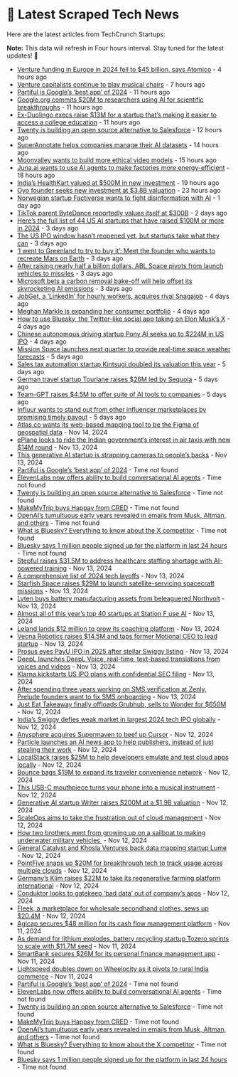 
# 📰 Latest Scraped Tech News

Here are the latest articles from TechCrunch Startups:

**Note:** This data will refresh in Four hours interval. Stay tuned for the latest updates! 🔄
- [Venture funding in Europe in 2024 fell to $45 billion, says Atomico](https://techcrunch.com/2024/11/18/venture-funding-in-europe-in-2024-fell-to-45-billion-says-atomico/) - 4 hours ago
- [Venture capitalists continue to play musical chairs](https://techcrunch.com/2024/11/18/venture-capitalists-continue-to-play-musical-chairs/) - 7 hours ago
- [Partiful is Google’s ‘best app’ of 2024](https://techcrunch.com/2024/11/18/partiful-is-googles-best-app-of-2024/) - 11 hours ago
- [Google.org commits $20M to researchers using AI for scientific breakthroughs](https://techcrunch.com/2024/11/18/google-org-commits-20m-to-researchers-using-ai-for-scientific-breakthroughs/) - 11 hours ago
- [Ex-Duolingo execs raise $13M for a startup that’s making it easier to access a college education](https://techcrunch.com/2024/11/18/ex-duolingo-execs-raise-13m-to-launch-startup-democratize-access-to-college-education/) - 11 hours ago
- [Twenty is building an open source alternative to Salesforce](https://techcrunch.com/2024/11/18/twenty-is-building-an-open-source-alternative-to-salesforce/) - 12 hours ago
- [SuperAnnotate helps companies manage their AI datasets](https://techcrunch.com/2024/11/18/superannotate-helps-companies-manage-their-ai-data-sets/) - 14 hours ago
- [Moonvalley wants to build more ethical video models](https://techcrunch.com/2024/11/18/moonvalley-wants-to-build-more-ethical-video-models/) - 15 hours ago
- [Juna.ai wants to use AI agents to make factories more energy-efficient](https://techcrunch.com/2024/11/18/juna-ai-wants-to-use-ai-agents-to-make-factories-more-energy-efficient/) - 18 hours ago
- [India’s HealthKart valued at $500M in new investment](https://techcrunch.com/2024/11/18/india-healthkart-raises-153-million-in-new-funding/) - 19 hours ago
- [Oyo founder seeks new investment at $3.8B valuation](https://techcrunch.com/2024/11/17/oyo-founder-seeks-new-investment-at-3-8-billion-valuation/) - 23 hours ago
- [Norwegian startup Factiverse wants to fight disinformation with AI](https://techcrunch.com/2024/11/17/norwegian-startup-factiverse-wants-to-fight-disinformation-with-ai/) - 1 day ago
- [TikTok parent ByteDance reportedly values itself at $300B](https://techcrunch.com/2024/11/16/tiktok-parent-bytedance-reportedly-values-itself-at-300-billion/) - 2 days ago
- [Here’s the full list of 44 US AI startups that have raised $100M or more in 2024](https://techcrunch.com/2024/11/15/heres-the-full-list-of-44-us-ai-startups-that-have-raised-100m-or-more-in-2024/) - 3 days ago
- [The US IPO window hasn’t reopened yet, but startups take what they can](https://techcrunch.com/2024/11/15/the-us-ipo-window-hasnt-reopened-yet-but-startups-take-what-they-can/) - 3 days ago
- [‘I went to Greenland to try to buy it’: Meet the founder who wants to recreate Mars on Earth](https://techcrunch.com/2024/11/15/i-went-to-greenland-to-try-to-buy-it-meet-the-founder-who-wants-to-re-create-mars-on-earth/) - 3 days ago
- [After raising nearly half a billion dollars, ABL Space pivots from launch vehicles to missiles](https://techcrunch.com/2024/11/15/after-raising-nearly-half-a-billion-dollars-abl-space-pivots-from-launch-vehicles-to-missiles/) - 3 days ago
- [Microsoft bets a carbon removal bake-off will help offset its skyrocketing AI emissions](https://techcrunch.com/2024/11/15/microsoft-bets-a-carbon-removal-bake-off-will-help-offset-its-skyrocketing-ai-emissions/) - 3 days ago
- [JobGet, a ‘LinkedIn’ for hourly workers, acquires rival Snagajob](https://techcrunch.com/2024/11/15/jobget-a-linkedin-for-hourly-workers-acquires-rival-snagajob/) - 4 days ago
- [Meghan Markle is expanding her consumer portfolio](https://techcrunch.com/2024/11/15/meghan-markle-is-expanding-her-consumer-portfolio/) - 4 days ago
- [How to use Bluesky, the Twitter-like social app taking on Elon Musk’s X](https://techcrunch.com/2024/11/14/how-to-use-bluesky-the-twitter-like-app-thats-taking-on-elon-musks-x/) - 4 days ago
- [Chinese autonomous driving startup Pony AI seeks up to $224M in US IPO](https://techcrunch.com/2024/11/14/chinese-autonomous-driving-startup-pony-ai-seeks-up-to-224m-in-us-ipo/) - 4 days ago
- [Mission Space launches next quarter to provide real-time space weather forecasts](https://techcrunch.com/2024/11/14/mission-space-launches-next-quarter-to-provide-real-time-space-weather-forecasts/) - 5 days ago
- [Sales tax automation startup Kintsugi doubled its valuation this year](https://techcrunch.com/2024/11/14/sales-tax-automation-startup-kintsugi-doubled-its-valuation-this-year/) - 5 days ago
- [German travel startup Tourlane raises $26M led by Sequoia](https://techcrunch.com/2024/11/14/tourlane-the-german-travel-startup-raises-26m-led-by-sequoia/) - 5 days ago
- [Team-GPT raises $4.5M to offer suite of AI tools to companies](https://techcrunch.com/2024/11/14/team-gpt-raises4-5m-to-offer-suite-of-ai-tools-to-companies/) - 5 days ago
- [Influur wants to stand out from other influencer marketplaces by promising timely payout](https://techcrunch.com/2024/11/14/influur-wants-to-standout-from-other-influencer-marketplaces-by-promising-timely/) - 5 days ago
- [Atlas.co wants its web-based mapping tool to be the Figma of geospatial data](https://techcrunch.com/2024/11/14/atlas-co-wants-its-web-based-mapping-tool-to-be-the-figma-of-geospatial-data/) - Nov 14, 2024
- [ePlane looks to ride the Indian government’s interest in air taxis with new $14M round](https://techcrunch.com/2024/11/13/eplane-looks-to-ride-the-indian-governments-interest-in-air-taxis-with-new-14m-round/) - Nov 13, 2024
- [This generative AI startup is strapping cameras to people’s backs](https://techcrunch.com/2024/11/13/this-generative-ai-startup-is-strapping-cameras-to-peoples-backs/) - Nov 13, 2024
- [Partiful is Google’s ‘best app’ of 2024](https://techcrunch.com/2024/11/18/partiful-is-googles-best-app-of-2024/) - Time not found
- [ElevenLabs now offers ability to build conversational AI agents](https://techcrunch.com/2024/11/18/elevenlabs-now-offers-ability-to-build-conversational-ai-agents/) - Time not found
- [Twenty is building an open source alternative to Salesforce](https://techcrunch.com/2024/11/18/twenty-is-building-an-open-source-alternative-to-salesforce/) - Time not found
- [MakeMyTrip buys Happay from CRED](https://techcrunch.com/2024/11/18/makemytrip-buys-happay-from-cred/) - Time not found
- [OpenAI’s tumultuous early years revealed in emails from Musk, Altman, and others](https://techcrunch.com/2024/11/15/openais-tumultuous-early-years-revealed-in-emails-from-musk-altman-and-others/) - Time not found
- [What is Bluesky? Everything to know about the X competitor](https://techcrunch.com/2024/11/15/what-is-bluesky-everything-to-know-about-the-x-competitor/) - Time not found
- [Bluesky says 1 million people signed up for the platform in last 24 hours](https://techcrunch.com/2024/11/14/bluesky-says-1-million-people-signed-up-for-the-platform-in-last-24-hours/) - Time not found
- [Stepful raises $31.5M to address healthcare staffing shortage with AI-powered training](https://techcrunch.com/2024/11/13/stepful-raises-31-5m-to-address-healthcare-staffing-shortage-with-ai-powered-training/) - Nov 13, 2024
- [A comprehensive list of 2024 tech layoffs](https://techcrunch.com/2024/11/13/tech-layoffs-2024-list/) - Nov 13, 2024
- [Starfish Space raises $29M to launch satellite-servicing spacecraft missions](https://techcrunch.com/2024/11/13/starfish-space-raises-29m-to-launch-satellite-servicing-spacecraft/) - Nov 13, 2024
- [Lyten buys battery manufacturing assets from beleaguered Northvolt](https://techcrunch.com/2024/11/13/lyten-buys-battery-manufacturing-assets-from-beleaguered-northvolt/) - Nov 13, 2024
- [Almost all of this year’s top 40 startups at Station F use AI](https://techcrunch.com/2024/11/13/34-startup-out-of-this-years-top-40-startups-at-station-f-use-ai/) - Nov 13, 2024
- [Leland lands $12 million to grow its coaching platform](https://techcrunch.com/2024/11/13/leland-lands-12-million-to-grow-its-coaching-platform/) - Nov 13, 2024
- [Vecna Robotics raises $14.5M and taps former Motional CEO to lead startup](https://techcrunch.com/2024/11/13/vecna-robotics-raises-14-5m-and-taps-former-motional-ceo-to-lead-startup/) - Nov 13, 2024
- [Prosus eyes PayU IPO in 2025 after stellar Swiggy listing](https://techcrunch.com/2024/11/13/prosus-eyes-payu-ipo-in-2025-after-stellar-swiggy-listing/) - Nov 13, 2024
- [DeepL launches DeepL Voice, real-time, text-based translations from voices and videos](https://techcrunch.com/2024/11/13/deepl-launches-deepl-voice-real-time-text-based-translations-from-voices-and-videos/) - Nov 13, 2024
- [Klarna kickstarts US IPO plans with confidential SEC filing](https://techcrunch.com/2024/11/13/klarna-kickstarts-u-s-ipo-plans-with-confidential-sec-filing/) - Nov 13, 2024
- [After spending three years working on SMS verification at Zenly, Prelude founders want to fix SMS onboarding](https://techcrunch.com/2024/11/13/after-spending-three-years-working-on-sms-verification-at-zenly-prelude-wants-to-fix-sms-onboarding/) - Nov 13, 2024
- [Just Eat Takeaway finally offloads Grubhub, sells to Wonder for $650M](https://techcrunch.com/2024/11/12/just-eat-takeaway-sells-grubhub-to-wonder-for-650-million/) - Nov 12, 2024
- [India’s Swiggy defies weak market in largest 2024 tech IPO globally](https://techcrunch.com/2024/11/12/swiggy-debut-fuels-indias-food-quick-commerce-wars/) - Nov 12, 2024
- [Anysphere acquires Supermaven to beef up Cursor](https://techcrunch.com/2024/11/12/anysphere-acquires-supermaven-to-beef-up-cursor/) - Nov 12, 2024
- [Particle launches an AI news app to help publishers, instead of just stealing their work](https://techcrunch.com/2024/11/12/particle-launches-an-ai-news-app-to-help-publishers-instead-of-just-stealing-their-work/) - Nov 12, 2024
- [LocalStack raises $25M to help developers emulate and test cloud apps locally](https://techcrunch.com/2024/11/12/localstack-raises-25m-to-help-developers-emulate-and-test-cloud-apps-locally/) - Nov 12, 2024
- [Bounce bags $19M to expand its traveler convenience network](https://techcrunch.com/2024/11/12/bounce-grabs-19m-to-expand-its-traveller-convenience-network/) - Nov 12, 2024
- [This USB-C mouthpiece turns your phone into a musical instrument](https://techcrunch.com/2024/11/12/this-usb-c-mouthpiece-turns-your-phone-into-a-woodwind-instrument/) - Nov 12, 2024
- [Generative AI startup Writer raises $200M at a $1.9B valuation](https://techcrunch.com/2024/11/12/generative-ai-startup-writer-raises-200m-at-a-1-9b-valuation/) - Nov 12, 2024
- [ScaleOps aims to take the frustration out of cloud management](https://techcrunch.com/2024/11/12/scaleops-aims-to-take-the-frustration-out-of-cloud-management/) - Nov 12, 2024
- [How two brothers went from growing up on a sailboat to making underwater military vehicles ](https://techcrunch.com/2024/11/12/how-two-brothers-went-from-growing-up-on-a-sailboat-to-making-underwater-military-vehicles/) - Nov 12, 2024
- [General Catalyst and Khosla Ventures back data mapping startup Lume](https://techcrunch.com/2024/11/12/general-catalyst-and-khosla-ventures-back-data-mapping-startup-lume/) - Nov 12, 2024
- [PointFive snaps up $20M for breakthrough tech to track usage across multiple clouds](https://techcrunch.com/2024/11/12/pointfive-snaps-up-20m-for-breakthrough-tech-to-track-usage-across-multiple-clouds/) - Nov 12, 2024
- [Germany’s Klim raises $22M to take its regenerative farming platform international](https://techcrunch.com/2024/11/12/germanys-klim-raises-22m-to-take-its-regenerative-farming-platform-international/) - Nov 12, 2024
- [Conduktor looks to gatekeep ‘bad data’ out of company’s apps](https://techcrunch.com/2024/11/12/conduktor-aims-to-gatekeep-bad-data-out-of-companys-apps/) - Nov 12, 2024
- [Fleek, a marketplace for wholesale secondhand clothes, sews up $20.4M](https://techcrunch.com/2024/11/12/fleek-a-marketplace-for-wholesale-second-hand-clothes-sews-up-20m/) - Nov 12, 2024
- [Agicap secures $48 million for its cash flow management platform](https://techcrunch.com/2024/11/11/agicap-secures-48-million-for-its-cash-flow-management-platform/) - Nov 11, 2024
- [As demand for lithium explodes, battery recycling startup Tozero sprints to scale with $11.7M seed](https://techcrunch.com/2024/11/11/as-demand-for-lithium-explodes-battery-recycling-startup-tozero-sprints-to-scale-with-11-7m-seed/) - Nov 11, 2024
- [SmartBank secures $26M for its personal finance management app](https://techcrunch.com/2024/11/11/smartbank-secures-18-8m-for-its-personal-finance-management-app/) - Nov 11, 2024
- [Lightspeed doubles down on Wheelocity as it pivots to rural India commerce](https://techcrunch.com/2024/11/11/lightspeed-doubles-down-on-wheelocity-as-it-pivots-to-rural-india-commerce/) - Nov 11, 2024
- [Partiful is Google’s ‘best app’ of 2024](https://techcrunch.com/2024/11/18/partiful-is-googles-best-app-of-2024/) - Time not found
- [ElevenLabs now offers ability to build conversational AI agents](https://techcrunch.com/2024/11/18/elevenlabs-now-offers-ability-to-build-conversational-ai-agents/) - Time not found
- [Twenty is building an open source alternative to Salesforce](https://techcrunch.com/2024/11/18/twenty-is-building-an-open-source-alternative-to-salesforce/) - Time not found
- [MakeMyTrip buys Happay from CRED](https://techcrunch.com/2024/11/18/makemytrip-buys-happay-from-cred/) - Time not found
- [OpenAI’s tumultuous early years revealed in emails from Musk, Altman, and others](https://techcrunch.com/2024/11/15/openais-tumultuous-early-years-revealed-in-emails-from-musk-altman-and-others/) - Time not found
- [What is Bluesky? Everything to know about the X competitor](https://techcrunch.com/2024/11/15/what-is-bluesky-everything-to-know-about-the-x-competitor/) - Time not found
- [Bluesky says 1 million people signed up for the platform in last 24 hours](https://techcrunch.com/2024/11/14/bluesky-says-1-million-people-signed-up-for-the-platform-in-last-24-hours/) - Time not found